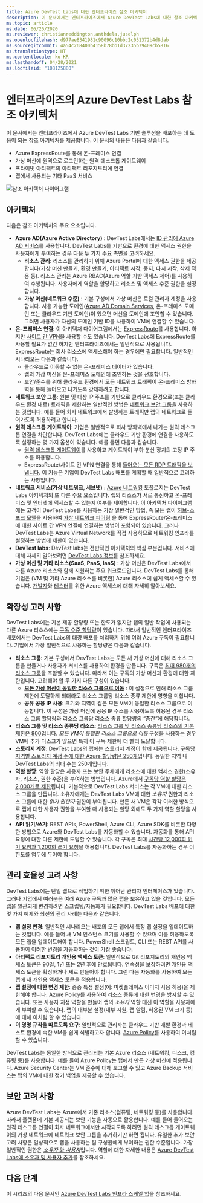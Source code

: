 ```yaml
---
title: Azure DevTest Labs에 대한 엔터프라이즈 참조 아키텍처
description: 이 문서에서는 엔터프라이즈에서 Azure DevTest Labs에 대한 참조 아키텍처 지침을 제공합니다.
ms.topic: article
ms.date: 06/26/2020
ms.reviewer: christianreddington,anthdela,juselph
ms.openlocfilehash: d977ae8341981c90096c10bbc2c051372b4d8dab
ms.sourcegitcommit: 4a54c268400b4158b78bb1d37235b79409cb5816
ms.translationtype: HT
ms.contentlocale: ko-KR
ms.lasthandoff: 04/28/2021
ms.locfileid: "108125880"
---
```

# <a name="azure-devtest-labs-reference-architecture-for-enterprises"></a>엔터프라이즈의 Azure DevTest Labs 참조 아키텍처
이 문서에서는 엔터프라이즈에서 Azure DevTest Labs 기반 솔루션을 배포하는 데 도움이 되는 참조 아키텍처를 제공합니다. 이 문서의 내용은 다음과 같습니다.
- Azure ExpressRoute를 통해 온-프레미스 연결
- 가상 머신에 원격으로 로그인하는 원격 데스크톱 게이트웨이
- 프라이빗 아티팩트의 아티팩트 리포지토리에 연결
- 랩에서 사용되는 기타 PaaS 서비스

![참조 아키텍처 다이어그램](./media/devtest-lab-reference-architecture/reference-architecture.png)

## <a name="architecture"></a>아키텍처
다음은 참조 아키텍처의 주요 요소입니다.

- **Azure AD(Azure Active Directory)** : DevTest Labs에서는 [ID 관리에 Azure AD 서비스](../active-directory/fundamentals/active-directory-whatis.md)를 사용합니다. DevTest Labs를 기반으로 환경에 대한 액세스 권한을 사용자에게 부여하는 경우 다음 두 가지 주요 측면을 고려하세요.
    - **리소스 관리**: 리소스를 관리하기 위해 Azure Portal에 대한 액세스 권한을 제공합니다(가상 머신 만들기, 환경 만들기, 아티팩트 시작, 중지, 다시 시작, 삭제 적용 등). 리소스 관리는 Azure RBAC(Azure 역할 기반 액세스 제어)를 사용하여 수행됩니다. 사용자에게 역할을 할당하고 리소스 및 액세스 수준 권한을 설정합니다.
    - **가상 머신(네트워크 수준)** : 기본 구성에서 가상 머신은 로컬 관리자 계정을 사용합니다. 사용 가능한 도메인([Azure AD Domain Services](../active-directory-domain-services/overview.md), 온-프레미스 도메인 또는 클라우드 기반 도메인)이 있으면 머신을 도메인에 조인할 수 있습니다. 그러면 사용자가 자신의 도메인 기반 ID를 사용하여 VM에 연결할 수 있습니다.
- **온-프레미스 연결**: 이 아키텍처 다이어그램에서는 [ExpressRoute](../expressroute/expressroute-introduction.md)를 사용합니다. 하지만 [사이트 간 VPN](../vpn-gateway/vpn-gateway-about-vpn-gateway-settings.md)을 사용할 수도 있습니다. DevTest Labs에 ExpressRoute를 사용할 필요가 없긴 하지만 엔터프라이즈에서는 일반적으로 사용됩니다. ExpressRoute는 회사 리소스에 액세스해야 하는 경우에만 필요합니다. 일반적인 시나리오는 다음과 같습니다.
    - 클라우드로 이동할 수 없는 온-프레미스 데이터가 있습니다.
    - 랩의 가상 머신을 온-프레미스 도메인에 조인하는 것을 선호합니다.
    - 보안/준수를 위해 클라우드 환경에서 모든 네트워크 트래픽이 온-프레미스 방화벽을 통해 들어오고 나가도록 강제하려고 합니다.
- **네트워크 보안 그룹**: 원본 및 대상 IP 주소를 기반으로 클라우드 환경으로(또는 클라우드 환경 내로) 트래픽을 제한하는 일반적인 방법은 [네트워크 보안 그룹](../virtual-network/network-security-groups-overview.md)을 사용하는 것입니다. 예를 들어 회사 네트워크에서 발생하는 트래픽만 랩의 네트워크로 들어가도록 허용하려고 합니다.
- **원격 데스크톱 게이트웨이**: 기업은 일반적으로 회사 방화벽에서 나가는 원격 데스크톱 연결을 차단합니다. DevTest Labs에는 클라우드 기반 환경에 연결을 사용하도록 설정하는 몇 가지 옵션이 있습니다. 예를 들면 다음과 같습니다.
  - [원격 데스크톱 게이트웨이](/windows-server/remote/remote-desktop-services/desktop-hosting-logical-architecture)를 사용하고 게이트웨이 부하 분산 장치의 고정 IP 주소를 허용합니다.
  - ExpressRoute/사이트 간 VPN 연결을 통해 [들어오는 모든 RDP 트래픽을 보냅니다](../vpn-gateway/vpn-gateway-forced-tunneling-rm.md). 이 기능은 기업이 DevTest Labs 배포를 계획할 때 일반적으로 고려하는 사항입니다.
- **네트워크 서비스(가상 네트워크, 서브넷)** : [Azure 네트워킹](../networking/fundamentals/networking-overview.md) 토폴로지는 DevTest Labs 아키텍처의 또 다른 주요 요소입니다. 랩의 리소스가 서로 통신하고 온-프레미스 및 인터넷에 액세스할 수 있는지 여부를 제어합니다. 이 아키텍처 다이어그램에는 고객이 DevTest Labs를 사용하는 가장 일반적인 방법, 즉 모든 랩이 [허브-스포크 모델](/azure/architecture/reference-architectures/hybrid-networking/hub-spoke)을 사용하여 [가상 네트워크 피어링](../virtual-network/virtual-network-peering-overview.md) 을 통해 ExpressRoute/온-프레미스에 대한 사이트 간 VPN 연결에 연결하는 방법이 포함되어 있습니다. 그러나 DevTest Labs는 Azure Virtual Network를 직접 사용하므로 네트워킹 인프라를 설정하는 방법에 제한이 없습니다.
- **DevTest labs**: DevTest labs는 전반적인 아키텍처의 핵심 부분입니다. 서비스에 대해 자세히 알아보려면 [DevTest Labs 정보](devtest-lab-overview.md)를 참조하세요.
- **가상 머신 및 기타 리소스(SaaS, PaaS, IaaS)** : 가상 머신은 DevTest Labs에서 다른 Azure 리소스와 함께 지원하는 주요 워크로드입니다. DevTest Labs를 통해 기업은 (VM 및 기타 Azure 리소스를 비롯한) Azure 리소스에 쉽게 액세스할 수 있습니다. [개발자](devtest-lab-developer-lab.md)와 [테스터](devtest-lab-test-env.md)를 위한 Azure 액세스에 대해 자세히 알아보세요.

## <a name="scalability-considerations"></a>확장성 고려 사항
DevTest Labs에는 기본 제공 할당량 또는 한도가 없지만 랩의 일반 작업에 사용되는 다른 Azure 리소스에는 [구독 수준 할당량](../azure-resource-manager/management/azure-subscription-service-limits.md)이 있습니다. 따라서 일반적인 엔터프라이즈 배포에서는 DevTest Labs의 대량 배포를 처리하기 위해 여러 Azure 구독이 필요합니다. 기업에서 가장 일반적으로 사용하는 할당량은 다음과 같습니다.

- **리소스 그룹**: 기본 구성에서 DevTest Labs는 모든 새 가상 머신에 대해 리소스 그룹을 만들거나 사용자가 서비스를 사용하여 환경을 만듭니다. 구독은 [최대 980개의 리소스 그룹](../azure-resource-manager/management/azure-subscription-service-limits.md#subscription-limits)을 포함할 수 있습니다. 따라서 이는 구독의 가상 머신과 환경에 대한 제한입니다. 고려해야 할 두 가지 다른 구성이 있습니다.
    - **[모든 가상 머신이 동일한 리소스 그룹으로 이동](resource-group-control.md)** : 이 설정으로 인해 리소스 그룹 제한에 도달하게 되더라도 리소스 그룹당 리소스 종류 제한에 영향을 미칩니다.
    - **공유 공용 IP 사용**: 크기와 지역이 같은 모든 VM이 동일한 리소스 그룹으로 이동합니다. 이 구성은 가상 머신에 공용 IP 주소를 사용하도록 허용된 경우 리소스 그룹 할당량과 리소스 그룹당 리소스 종류 할당량의 “중간”에 해당합니다.
- **리소스 그룹 및 리소스 종류당 리소스**: [리소스 그룹 및 리소스 종류당 리소스의 기본 제한은 800](../azure-resource-manager/management/azure-subscription-service-limits.md#resource-group-limits)입니다.  *모든 VM이 동일한 리소스 그룹으로 이동* 구성을 사용하는 경우 VM에 추가 디스크가 많으면 특히 이 구독 제한에 더 빨리 도달합니다.
- **스토리지 계정**: DevTest Labs의 랩에는 스토리지 계정이 함께 제공됩니다. [구독당 지역별 스토리지 계정 수에 대한 Azure 할당량은 250개](../azure-resource-manager/management/azure-subscription-service-limits.md#storage-limits)입니다. 동일한 지역 내 DevTest Labs의 최대 수는 250개입니다.
- **역할 할당**: 역할 할당은 사용자 또는 보안 주체에게 리소스에 대한 액세스 권한(소유자, 리소스, 권한 수준)을 부여하는 방법입니다. Azure에서 [구독당 역할 할당은 2,000개로 제한](../azure-resource-manager/management/azure-subscription-service-limits.md#azure-role-based-access-control-limits)됩니다. 기본적으로 DevTest Labs 서비스는 각 VM에 대한 리소스 그룹을 만듭니다. 소유자에게는 DevTest Labs VM에 대한 *소유자* 권한과 리소스 그룹에 대한 *읽기 권한자* 권한이 부여됩니다. 만든 새 VM은 각각 이러한 방식으로 랩에 대한 사용자 권한을 부여할 때 사용되는 할당 외에도 두 가지 역할 할당을 사용합니다.
- **API 읽기/쓰기**: REST APIs, PowerShell, Azure CLI, Azure SDK를 비롯한 다양한 방법으로 Azure와 DevTest Labs를 자동화할 수 있습니다. 자동화를 통해 API 요청에 대한 다른 제한에 도달할 수 있습니다. 각 구독은 최대 [시간당 12,000회 읽기 요청과 1,200회 쓰기 요청](../azure-resource-manager/management/request-limits-and-throttling.md)을 허용합니다. DevTest Labs를 자동화하는 경우 이 한도를 염두에 두어야 합니다.

## <a name="manageability-considerations"></a>관리 효율성 고려 사항
DevTest Labs에는 단일 랩으로 작업하기 위한 뛰어난 관리자 인터페이스가 있습니다. 그러나 기업에서 여러분은 여러 Azure 구독과 많은 랩을 보유하고 있을 것입니다. 모든 랩을 일관되게 변경하려면 스크립팅/자동화가 필요합니다. DevTest Labs 배포에 대한 몇 가지 예제와 최선의 관리 사례는 다음과 같습니다.

- **랩 설정 변경**: 일반적인 시나리오는 배포의 모든 랩에서 특정 랩 설정을 업데이트하는 것입니다. 예를 들어 새 VM 인스턴스 크기를 사용할 수 있으며 이를 허용하도록 모든 랩을 업데이트해야 합니다. PowerShell 스크립트, CLI 또는 REST API를 사용하여 이러한 변경을 자동화하는 것이 가장 좋습니다.  
- **아티팩트 리포지토리 개인용 액세스 토큰**: 일반적으로 Git 리포지토리의 개인용 액세스 토큰은 90일, 1년 또는 2년 후에 만료됩니다. 연속성을 보장하려면 개인용 액세스 토큰을 확장하거나 새로 만들어야 합니다. 그런 다음 자동화를 사용하여 모든 랩에 새 개인용 액세스 토큰을 적용합니다.
- **랩 설정에 대한 변경 제한**: 종종 특정 설정(예: 마켓플레이스 이미지 사용 허용)을 제한해야 합니다. Azure Policy를 사용하여 리소스 종류에 대한 변경을 방지할 수 있습니다. 또는 사용자 지정 역할을 만들어 랩의 *소유자* 역할 대신 이 역할을 사용자에게 부여할 수 있습니다. 랩의 대부분 설정(내부 지원, 랩 알림, 허용된 VM 크기 등)에 대해 이처럼 할 수 있습니다.
- **이 명명 규칙을 따르도록 요구**: 일반적으로 관리자는 클라우드 기반 개발 환경과 테스트 환경에 속한 VM을 쉽게 식별하고자 합니다. [Azure Policy](https://github.com/Azure/azure-policy/tree/master/samples/TextPatterns/allow-multiple-name-patterns)를 사용하여 이처럼 할 수 있습니다.

DevTest Labs는 동일한 방식으로 관리되는 기본 Azure 리소스 (네트워킹, 디스크, 컴퓨팅 등)를 사용합니다. 예를 들어 Azure Policy는 랩에서 만든 가상 머신에 적용됩니다. Azure Security Center는 VM 준수에 대해 보고할 수 있고 Azure Backup 서비스는 랩의 VM에 대한 정기 백업을 제공할 수 있습니다.

## <a name="security-considerations"></a>보안 고려 사항
Azure DevTest Labs는 Azure에서 기존 리소스(컴퓨팅, 네트워킹 등)를 사용합니다. 따라서 플랫폼에 기본 제공되는 보안 기능을 자동으로 활용합니다. 예를 들어 들어오는 원격 데스크톱 연결이 회사 네트워크에서만 시작되도록 하려면 원격 데스크톱 게이트웨이의 가상 네트워크에 네트워크 보안 그룹을 추가하기만 하면 됩니다. 유일한 추가 보안 고려 사항은 일상적으로 랩을 사용하는 팀 구성원에게 부여하는 권한 수준입니다. 가장 일반적인 권한은 [*소유자* 와 *사용자*](devtest-lab-add-devtest-user.md)입니다. 역할에 대한 자세한 내용은 [Azure DevTest Labs에 소유자 및 사용자 추가](devtest-lab-add-devtest-user.md)를 참조하세요.

## <a name="next-steps"></a>다음 단계
이 시리즈의 다음 문서인 [Azure DevTest Labs 인프라 스케일 업](devtest-lab-guidance-scale.md)을 참조하세요.
